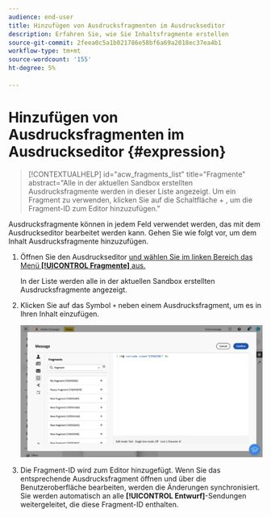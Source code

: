 ```yaml
---
audience: end-user
title: Hinzufügen von Ausdrucksfragmenten im Ausdruckseditor
description: Erfahren Sie, wie Sie Inhaltsfragmente erstellen
source-git-commit: 2feea0c5a1b021786e58bf6a69a2018ec37ea4b1
workflow-type: tm+mt
source-wordcount: '155'
ht-degree: 5%

---
```


# Hinzufügen von Ausdrucksfragmenten im Ausdruckseditor {#expression}

>[!CONTEXTUALHELP]
>id="acw_fragments_list"
>title="Fragmente"
>abstract="Alle in der aktuellen Sandbox erstellten Ausdrucksfragmente werden in dieser Liste angezeigt. Um ein Fragment zu verwenden, klicken Sie auf die Schaltfläche + , um die Fragment-ID zum Editor hinzuzufügen."

<!-- pas vu dans l'UI-->

Ausdrucksfragmente können in jedem Feld verwendet werden, das mit dem Ausdruckseditor bearbeitet werden kann. Gehen Sie wie folgt vor, um dem Inhalt Ausdrucksfragmente hinzuzufügen.

1. Öffnen Sie den Ausdruckseditor [ und wählen Sie im linken Bereich das Menü **[!UICONTROL Fragmente]** aus.](../personalization/gs-personalization.md)

   In der Liste werden alle in der aktuellen Sandbox erstellten Ausdrucksfragmente angezeigt.

1. Klicken Sie auf das Symbol `+` neben einem Ausdrucksfragment, um es in Ihren Inhalt einzufügen.

   ![](assets/fragment-add-expression.png)

1. Die Fragment-ID wird zum Editor hinzugefügt. Wenn Sie das entsprechende Ausdrucksfragment öffnen und über die Benutzeroberfläche bearbeiten, werden die Änderungen synchronisiert. Sie werden automatisch an alle **[!UICONTROL Entwurf]**-Sendungen weitergeleitet, die diese Fragment-ID enthalten.
